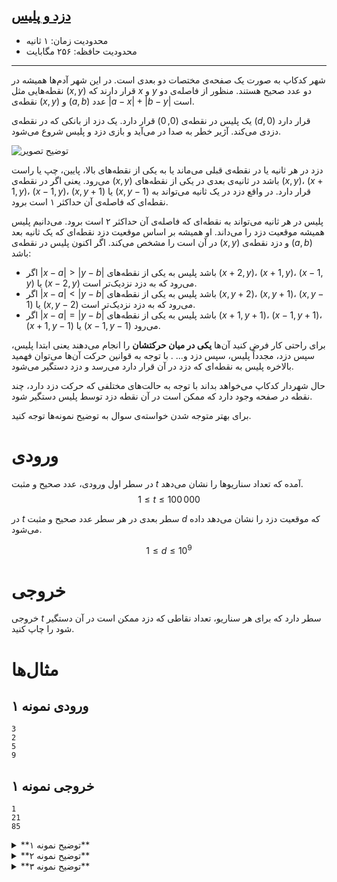 [دزد و پلیس](https://quera.org/problemset/239080)
-----------

+ محدودیت زمان: ۱ ثانیه
+ محدودیت حافظه: ۲۵۶ مگابایت

----------
شهر کدکاپ به صورت یک صفحه‌ی مختصات دو بعدی است. در این شهر آدم‌ها همیشه در نقطه‌هایی مثل $(x,y)$ قرار دارند که $x$ و $y$ دو عدد صحیح هستند. منظور از فاصله‌ی دو نقطه‌ی $(x, y)$ و $(a,b)$ عدد $|a - x| + |b - y|$ است.

یک پلیس در نقطه‌ی $(0, 0)$ قرار دارد. یک دزد از بانکی که در نقطه‌ی $(d, 0)$ قرار دارد دزدی می‌کند. آژیر خطر به صدا در می‌آید و بازی دزد و پلیس شروع می‌شود.

![توضیح تصویر](https://quera.org/qbox/view/loGn0cKFAK/C.jpg)

دزد در هر ثانیه یا در نقطه‌ی قبلی می‌ماند یا به یکی از نقطه‌های بالا، پایین، چپ یا راست می‌رود. یعنی اگر در نقطه‌ی $(x, y)$ باشد در ثانیه‌ی بعدی در یکی از نقطه‌های $(x, y)$، $(x + 1, y)$، $(x - 1, y)$، $(x, y + 1)$ یا $(x, y - 1)$‌ قرار دارد. در واقع دزد در یک ثانیه می‌تواند به نقطه‌ای که فاصله‌ی آن حداکثر ۱ است برود. 

پلیس در هر ثانیه می‌تواند به نقطه‌ای که فاصله‌ی آن حداکثر ۲ است برود. می‌دانیم پلیس همیشه موقعیت دزد را می‌داند. او همیشه بر اساس موقعیت دزد نقطه‌ای که یک ثانیه بعد در آن است را مشخص می‌کند. اگر اکنون پلیس در نقطه‌ی $(x, y)$ و دزد نقطه‌ی $(a, b)$ باشد:

+ اگر $|x - a| \gt |y - b|$ باشد پلیس به یکی از نقطه‌های $(x + 2, y)$، $(x + 1, y )$،  $(x - 1, y)$ یا $(x - 2, y)$ می‌رود که به دزد نزدیک‌تر است.
+ اگر $|x - a| \lt |y - b|$ باشد پلیس به یکی از نقطه‌های $(x, y+2)$، $(x,y+1)$، $(x,y-1)$ یا $(x,y-2)$ می‌رود که به دزد نزدیک‌تر است.
+ اگر $|x - a| = |y - b|$ باشد پلیس به یکی از نقطه‌های $(x + 1,y+1)$، $(x-1,y+1)$، $(x+1,y-1)$ یا $(x-1,y-1)$ می‌رود.

برای راحتی کار فرض کنید آن‌ها **یکی در میان حرکتشان** را انجام می‌دهند یعنی ابتدا پلیس، سپس دزد، مجدداً پلیس، سپس دزد و... . با توجه به قوانین حرکت آن‌ها می‌توان فهمید بالاخره پلیس به نقطه‌ای که دزد در آن قرار دارد می‌رسد و دزد دستگیر می‌شود.

حال شهردار کدکاپ می‌خواهد بداند با توجه به حالت‌های مختلفی که حرکت دزد دارد، چند نقطه در صفحه وجود دارد که ممکن است در آن نقطه دزد توسط پلیس دستگیر شود.

برای بهتر متوجه شدن خواسته‌ی سوال به توضیح نمونه‌ها توجه کنید.

# ورودی
در سطر اول ورودی، عدد صحیح و مثبت $t$ آمده که تعداد سناریوها را نشان می‌دهد.
$$1 \leq t \leq 100 \, 000$$

در $t$ سطر بعدی در هر سطر عدد صحیح و مثبت $d$ که موقعیت دزد را نشان می‌دهد داده می‌شود.

$$1 \leq d \leq 10^9$$

# خروجی
خروجی $t$ سطر دارد که برای هر سناریو، تعداد نقاطی که دزد ممکن است در آن دستگیر شود را چاپ کنید.

# مثال‌ها


## ورودی نمونه ۱
```
3
2
5
9
````


## خروجی نمونه ۱
```
1
21
85
````


<details class="green">
<summary>
**توضیح نمونه ۱**
</summary>

در این سناریو پلیس در نقطه‌ی $(0,0)$ و دزد در نقطه‌ی $(2,0)$ قرار دارد. 

![توضیح نمونه ۱](https://quera.org/qbox/view/3U2DPObOiK/C1.png)

در ثانیه‌ی اول پلیس $|2 - 0| \gt |0 - 0|$ را محاسبه کرده و تصمیم می‌گیرد به یکی از نقاط $(2,0)$، $(1,0)$، $(-1,0)$ یا $(-2,0)$ برود که به دزد نزدیک‌تر است. از آن‌جایی که دزد در نقطه‌ی $(2,0)$ قرار دارد قبل از اینکه حرکت کند دستگیر می‌شود. 

چون فقط یک نقطه وجود دارد که دزد ممکن است در آن دستگیر شود، پاسخ برابر ۱ است.

</details>

<details class="green">
<summary>
**توضیح نمونه ۲**
</summary>

![توضیح نمونه ۲](https://quera.org/qbox/view/EN2IWLuMkS/C2.png)

در ثانیه‌ی اول پلیس $|5 - 0| \gt |0 - 0|$ را محاسبه کرده و تصمیم می‌گیرد به یکی از نقاط $(2,0)$، $(1,0)$، $(-1,0)$ یا $(-2,0)$ برود که به دزد نزدیک‌تر است. از آن‌جایی که نقطه‌ی $(2,0)$ به دزد نزدیک‌تر است آن را انتخاب می‌کند. سپس نوبت دزد است که در ثانیه‌ی اول حرکت کند. فرض کنید او تصمیم می‌گیرد به نقطه‌ی بالایی یعنی $(5,1)$ برود. 

در ثانیه‌ی دوم پلیس $|5-2| \gt |0 - 1|$ را محاسبه کرده و تصمیم می‌گیرد به یکی از نقاط $(4,0)$، $(3,0)$، $(1,0)$ یا $(0,0)$ برود که به دزد نزیک‌تر است. از آن‌جایی که نقطه‌ی $(4,0)$ به دزد نزدیک‌تر است آن را انتخاب می‌کند. سپس نوبت دزد است که در ثانیه‌ی دوم حرکت کند. فرض کنید تصمیم می‌گیرد سر جای خودش یعنی $(5,1)$ بماند.

در ثانیه‌ی سوم پلیس $|4-5| = |1-0|$ را محاسبه می‌کند و تصمیم می‌گیرد به یکی از نقاط $(5,1)$، $(5,-1)$، $(3,1)$ یا $(3,-1)$ برود که به دزد نزدیک‌تر است. از آن‌جایی که دزد در نقطه‌ی $(5,1)$ قرار دارد قبل از اینکه حرکت کند دستگیر می‌شود.

پس نقطه‌ی $(5,1)$ یکی از نقاط دستگیری دزد است. با توجه به حالت‌های مختلف برای تصمیم‌گیری حرکت دزد،‌ همه‌ی نقاط قرمز مشخص شده در شکل بالا ممکن است محل دستگیری دزد باشد.

</details>

<details class="green">
<summary>
**توضیح نمونه ۳**
</summary>

![توضیح نمونه ۳](https://quera.org/qbox/view/q9T1Scf5MX/C3.png)

مشابه قبل همه‌ی نقاطی که محل دستگیری دزد هستند در شکل بالا نشان داده شده.

</details>
